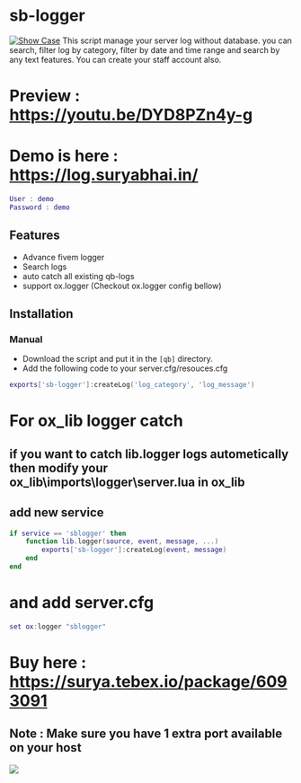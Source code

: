 # sb-logger

[![Show Case](https://img.youtube.com/vi/DYD8PZn4y-g/maxresdefault.jpg)](https://www.youtube.com/watch?v=DYD8PZn4y-g)
This script manage your server log without database. you can search, filter log by category, filter by date and time range and search by any text features. You can create your staff account also.
<br>

# Preview : https://youtu.be/DYD8PZn4y-g <br>
# Demo is here : https://log.suryabhai.in/
```Lua
User : demo
Password : demo
```

## Features
- Advance fivem logger
- Search logs
- auto catch all existing qb-logs
- support ox.logger (Checkout ox.logger config bellow)


## Installation
### Manual
- Download the script and put it in the `[qb]` directory.
- Add the following code to your server.cfg/resouces.cfg


```Lua
exports['sb-logger']:createLog('log_category', 'log_message')               -- from client and server
```
# For ox_lib logger catch
## if you want to catch lib.logger logs autometically then modify your ox_lib\imports\logger\server.lua in ox_lib

## add new service 
```Lua
if service == 'sblogger' then
    function lib.logger(source, event, message, ...)
        exports['sb-logger']:createLog(event, message) 
    end
end

```
# and add server.cfg 

```Lua
set ox:logger "sblogger"
```

# Buy here : https://surya.tebex.io/package/6093091

## Note : Make sure you have 1 extra port available on your host


<img src="https://profile-counter.glitch.me/sblogger/count.svg" /> 
